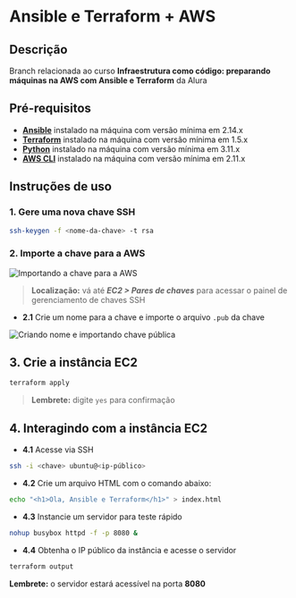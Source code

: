 # Ansible e Terraform + AWS

## Descrição

Branch relacionada ao curso **Infraestrutura como código: preparando máquinas na AWS com Ansible e Terraform** da Alura

## Pré-requisitos

- [**Ansible**](https://developer.hashicorp.com/vagrant/downloads) instalado na máquina com versão mínima em 2.14.x
- [**Terraform**](https://www.virtualbox.org/wiki/Downloads) instalado na máquina com versão mínima em 1.5.x
- [**Python**](https://www.virtualbox.org/wiki/Downloads) instalado na máquina com versão mínima em 3.11.x
- [**AWS CLI**](https://docs.aws.amazon.com/pt_br/cli/latest/userguide/getting-started-install.html) instalado na máquina com versão mínima em 2.11.x

## Instruções de uso

### 1. Gere uma nova chave SSH

  ```bash
  ssh-keygen -f <nome-da-chave> -t rsa
  ```

### 2. Importe a chave para a AWS

  ![Importando a chave para a AWS](https://raw.githubusercontent.com/T0mAlexander/CICD-Alura/screenshots/ansible-terraform/importando-chaves-para-aws.png)

  > **Localização:** vá até ***EC2 > Pares de chaves*** para acessar o painel de gerenciamento de chaves SSH

  * **2.1** Crie um nome para a chave e importe o arquivo `.pub` da chave

  ![Criando nome e importando chave pública](https://raw.githubusercontent.com/T0mAlexander/CICD-Alura/screenshots/ansible-terraform/criando-nome-e-importando-chave.png)

## 3. Crie a instância EC2

  ```bash
  terraform apply
  ```

  > **Lembrete:** digite `yes` para confirmação

## 4. Interagindo com a instância EC2

  * **4.1** Acesse via SSH

  ```bash
  ssh -i <chave> ubuntu@<ip-público>
  ```

  * **4.2** Crie um arquivo HTML com o comando abaixo:

  ```bash
  echo "<h1>Ola, Ansible e Terraform</h1>" > index.html
  ```

  * **4.3** Instancie um servidor para teste rápido

  ```bash
  nohup busybox httpd -f -p 8080 &
  ```

  * **4.4** Obtenha o IP público da instância e acesse o servidor

  ```bash
  terraform output
  ```

  **Lembrete:** o servidor estará acessível na porta **8080**
